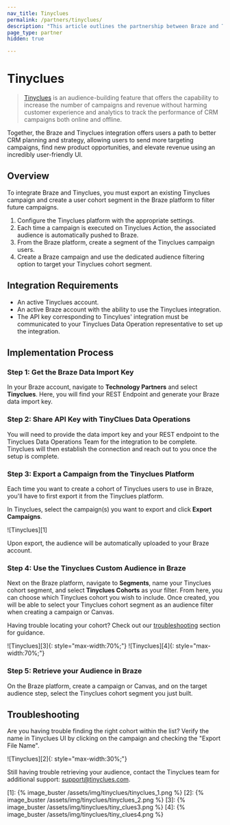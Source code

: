 ```yaml
---
nav_title: Tinyclues
permalink: /partners/tinyclues/
description: "This article outlines the partnership between Braze and Tinyclues, which offers an audience-building feature to help you send to more targeting campaigns, find new product opportunities, and elevate revenue using an incredibly user-friendly UI."
page_type: partner
hidden: true

---
```


# Tinyclues

> [Tinyclues](https://www.tinyclues.com/) is an audience-building feature that offers the capability to increase the number of campaigns and revenue without harming customer experience and analytics to track the performance of CRM campaigns both online and offline.

Together, the Braze and Tinyclues integration offers users a path to better CRM planning and strategy, allowing users to send more targeting campaigns, find new product opportunities, and elevate revenue using an incredibly user-friendly UI.

## Overview

To integrate Braze and Tinyclues, you must export an existing Tinyclues campaign and create a user cohort segment in the Braze platform to filter future campaigns.

1. Configure the Tinyclues platform with the appropriate settings.
2. Each time a campaign is executed on Tinyclues Action, the associated audience is automatically pushed to Braze.
3. From the Braze platform, create a segment of the Tinyclues campaign users.
3. Create a Braze campaign and use the dedicated audience filtering option to target your Tinyclues cohort segment.

## Integration Requirements
- An active Tinyclues account.
- An active Braze account with the ability to use the Tinyclues integration.
- The API key corresponding to Tincylues' integration must be communicated to your Tinyclues Data Operation representative to set up the integration.

## Implementation Process

### Step 1: Get the Braze Data Import Key
In your Braze account, navigate to __Technology Partners__ and select __Tinyclues__. Here, you will find your REST Endpoint and generate your Braze data import key. 

### Step 2: Share API Key with TinyClues Data Operations

You will need to provide the data import key and your REST endpoint to the Tinyclues Data Operations Team for the integration to be complete. Tinyclues will then establish the connection and reach out to you once the setup is complete. 

### Step 3: Export a Campaign from the Tinyclues Platform

Each time you want to create a cohort of Tinyclues users to use in Braze, you'll have to first export it from the Tinyclues platform.

In Tinyclues, select the campaign(s) you want to export and click __Export Campaigns__.

![Tinyclues][1]

Upon export, the audience will be automatically uploaded to your Braze account.

### Step 4: Use the Tinyclues Custom Audience in Braze

Next on the Braze platform, navigate to __Segments__, name your Tinyclues cohort segment, and select __Tinyclues Cohorts__ as your filter. From here, you can choose which Tinyclues cohort you wish to include. Once created, you will be able to select your Tinyclues cohort segment as an audience filter when creating a campaign or Canvas.

Having trouble locating your cohort? Check out our [troubleshooting](#troubleshooting) section for guidance. 

![Tinyclues][3]{: style="max-width:70%;"}
![Tinyclues][4]{: style="max-width:70%;"}

### Step 5: Retrieve your Audience in Braze

On the Braze platform, create a campaign or Canvas, and on the target audience step, select the Tinyclues cohort segment you just built.

## Troubleshooting
Are you having trouble finding the right cohort within the list? Verify the name in Tinyclues UI by clicking on the campaign and checking the "Export File Name".

![Tinyclues][2]{: style="max-width:30%;"}

Still having trouble retrieving your audience, contact the Tinyclues team for additional support: support@tinyclues.com.

[1]: {% image_buster /assets/img/tinyclues/tinyclues_1.png %} 
[2]: {% image_buster /assets/img/tinyclues/tinyclues_2.png %} 
[3]: {% image_buster /assets/img/tinyclues/tiny_clues3.png %} 
[4]: {% image_buster /assets/img/tinyclues/tiny_clues4.png %} 